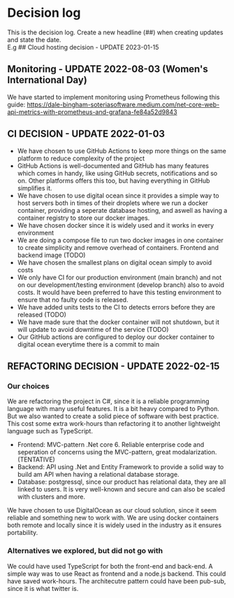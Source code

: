 # Decision log

This is the decision log. Create a new headline (##) when creating updates and state the date.  
E.g \## Cloud hosting decision - UPDATE 2023-01-15

## Monitoring - UPDATE 2022-08-03 (Women's International Day)

We have started to implement monitoring using Prometheus following this guide: https://dale-bingham-soteriasoftware.medium.com/net-core-web-api-metrics-with-prometheus-and-grafana-fe84a52d9843

## CI DECISION - UPDATE 2022-01-03

- We have chosen to use GitHub Actions to keep more things on the same platform to reduce complexity of the project
- GitHub Actions is well-documented and GitHub has many features which comes in handy, like using GitHub secrets, notifications and so on. Other platforms offers this too, but having everything in GitHub simplifies it.
- We have chosen to use digital ocean since it provides a simple way to host servers both in times of their droplets where we run a docker container, providing a seperate database hosting, and aswell as having a container registry to store our docker images.
- We have chosen docker since it is widely used and it works in every environment
- We are doing a compose file to run two docker images in one container to create simplicity and remove overhead of containers. Frontend and backend image (TODO)
- We have chosen the smallest plans on digital ocean simply to avoid costs
- We only have CI for our production environment (main branch) and not on our development/testing environment (develop branch) also to avoid costs. It would have been preferred to have this testing environment to ensure that no faulty code is released.
- We have added units tests to the CI to detects errors before they are released (TODO)
- We have made sure that the docker container will not shutdown, but it will update to avoid downtime of the service (TODO)
- Our GitHub actions are configured to deploy our docker container to digital ocean everytime there is a commit to main

## REFACTORING DECISION - UPDATE 2022-02-15

### Our choices

We are refactoring the project in C#, since it is a reliable programming language with many useful features. It is a bit heavy compared to Python. But we also wanted to create a solid piece of software with best practice. This cost some extra work-hours than refactoring it to another lightweight language such as TypeScript.

- Frontend: MVC-pattern .Net core 6. Reliable enterprise code and seperation of concerns using the MVC-pattern, great modalarization. (TENTATIVE)
- Backend: API using .Net and Entity Framework to provide a solid way to build am API when having a relational database storage.
- Database: postgressql, since our product has relational data, they are all linked to users. It is very well-known and secure and can also be scaled with clusters and more.

We have chosen to use DigitalOcean as our cloud solution, since it seem reliable and something new to work with. We are using docker containers both remote and locally since it is widely used in the industry as it ensures portability.

### Alternatives we explored, but did not go with

We could have used TypeScript for both the front-end and back-end. A simple way was to use React as frontend and a node.js backend. This could have saved work-hours. The architecutre pattern could have been pub-sub, since it is what twitter is.
